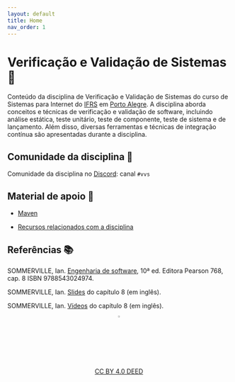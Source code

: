 ```yaml
---
layout: default
title: Home
nav_order: 1
---
```


# Verificação e Validação de Sistemas 🧪

Conteúdo da disciplina de Verificação e Validação de Sistemas do curso de
Sistemas para Internet do [IFRS](http://ifrs.edu.br) em
[Porto Alegre](https://poa.ifrs.edu.br). A disciplina aborda conceitos e
técnicas de verificação e validação de software, incluindo análise estática,
teste unitário, teste de componente, teste de sistema e de lançamento.
Além disso, diversas ferramentas e técnicas de integração contínua são
apresentadas durante a disciplina.

## Comunidade da disciplina 📢

Comunidade da disciplina no [Discord](https://discord.com/invite/C29cqvm):
canal `#vvs`

## Material de apoio 📒

* [Maven](maven/maven.md)

* [Recursos relacionados com a disciplina](perifericos/perifericos.md)

## Referências 📚

SOMMERVILLE, Ian. [Engenharia de software](https://biblioteca.ifrs.edu.br/pergamum_ifrs/biblioteca_s/acesso_login.php?cod_acervo_acessibilidade=5030950&acesso=aHR0cHM6Ly9taWRkbGV3YXJlLWJ2LmFtNC5jb20uYnIvU1NPL2lmcnMvOTc4ODU0MzAyNDk3NA==&label=acesso%20restrito), 10ª ed. Editora Pearson 768, cap. 8 ISBN 9788543024974.

SOMMERVILLE, Ian. [Slides](https://iansommerville.com/software-engineering-book/slides/) do capítulo 8 (em inglês).

SOMMERVILLE, Ian. [Vídeos](https://iansommerville.com/software-engineering-book/videos/imp/) do capítulo 8 (em inglês).

<center>
    <a href="https://rpmhub.dev" target="blanck"><img src="imgs/logo.png" alt="Rodrigo Prestes Machado" width="3%" height="3%" border=0 style="border:0; text-decoration:none; outline:none"></a><br/>
    <a rel="license" href="http://creativecommons.org/licenses/by/4.0/">CC BY 4.0 DEED</a>
</center>